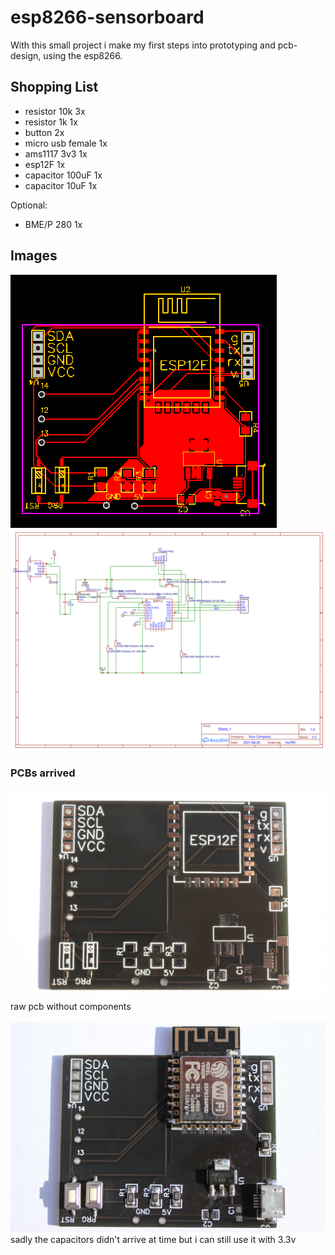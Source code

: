 # esp8266-sensorboard
With this small project i make my first steps into prototyping and pcb-design, using the esp8266.

## Shopping List
- resistor 10k 3x
- resistor 1k 1x
- button 2x
- micro usb female 1x
- ams1117 3v3 1x
- esp12F 1x
- capacitor 100uF 1x
- capacitor 10uF 1x

Optional:
- BME/P 280 1x

## Images
![pcb](https://raw.githubusercontent.com/Manu00/esp8266-sensorboard/main/images/pcb_v0.1.svg?sanitize=true)
![schematic](https://raw.githubusercontent.com/Manu00/esp8266-sensorboard/main/images/schematic.svg?sanitize=true)

### PCBs arrived
![schematic](https://raw.githubusercontent.com/Manu00/esp8266-sensorboard/main/images/board-without.jpg?sanitize=true)
raw pcb without components
<br/>
<br/>
![schematic](https://raw.githubusercontent.com/Manu00/esp8266-sensorboard/main/images/board-with.jpg?sanitize=true)
sadly the capacitors didn't arrive at time but i can still use it with 3.3v
